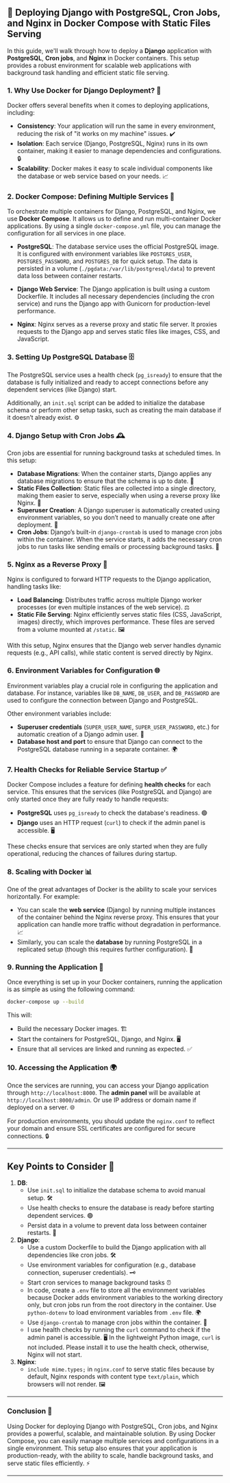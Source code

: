 
## 🚀 Deploying Django with PostgreSQL, Cron Jobs, and Nginx in Docker Compose with Static Files Serving

In this guide, we'll walk through how to deploy a **Django** application with **PostgreSQL**, **Cron jobs**, and **Nginx** in Docker containers. This setup provides a robust environment for scalable web applications with background task handling and efficient static file serving.

### 1. **Why Use Docker for Django Deployment?** 🐳

Docker offers several benefits when it comes to deploying applications, including:

- **Consistency**: Your application will run the same in every environment, reducing the risk of "it works on my machine" issues. ✔️
- **Isolation**: Each service (Django, PostgreSQL, Nginx) runs in its own container, making it easier to manage dependencies and configurations. 🔒
- **Scalability**: Docker makes it easy to scale individual components like the database or web service based on your needs. 📈

### 2. **Docker Compose: Defining Multiple Services** 📝

To orchestrate multiple containers for Django, PostgreSQL, and Nginx, we use **Docker Compose**. It allows us to define and run multi-container Docker applications. By using a single `docker-compose.yml` file, you can manage the configuration for all services in one place.

- **PostgreSQL**: The database service uses the official PostgreSQL image. It is configured with environment variables like `POSTGRES_USER`, `POSTGRES_PASSWORD`, and `POSTGRES_DB` for quick setup. The data is persisted in a volume (`./pgdata:/var/lib/postgresql/data`) to prevent data loss between container restarts.
  
- **Django Web Service**: The Django application is built using a custom Dockerfile. It includes all necessary dependencies (including the cron service) and runs the Django app with Gunicorn for production-level performance.
  
- **Nginx**: Nginx serves as a reverse proxy and static file server. It proxies requests to the Django app and serves static files like images, CSS, and JavaScript.

### 3. **Setting Up PostgreSQL Database** 🗄️

The PostgreSQL service uses a health check (`pg_isready`) to ensure that the database is fully initialized and ready to accept connections before any dependent services (like Django) start.

Additionally, an `init.sql` script can be added to initialize the database schema or perform other setup tasks, such as creating the main database if it doesn’t already exist. ⚙️

### 4. **Django Setup with Cron Jobs** 🕰️

Cron jobs are essential for running background tasks at scheduled times. In this setup:

- **Database Migrations**: When the container starts, Django applies any database migrations to ensure that the schema is up to date. 🔄
- **Static Files Collection**: Static files are collected into a single directory, making them easier to serve, especially when using a reverse proxy like Nginx. 📂
- **Superuser Creation**: A Django superuser is automatically created using environment variables, so you don’t need to manually create one after deployment. 👤
- **Cron Jobs**: Django’s built-in `django-crontab` is used to manage cron jobs within the container. When the service starts, it adds the necessary cron jobs to run tasks like sending emails or processing background tasks. 📧

### 5. **Nginx as a Reverse Proxy** 🔄

Nginx is configured to forward HTTP requests to the Django application, handling tasks like:

- **Load Balancing**: Distributes traffic across multiple Django worker processes (or even multiple instances of the web service). ⚖️
- **Static File Serving**: Nginx efficiently serves static files (CSS, JavaScript, images) directly, which improves performance. These files are served from a volume mounted at `/static`. 🖼️

With this setup, Nginx ensures that the Django web server handles dynamic requests (e.g., API calls), while static content is served directly by Nginx.

### 6. **Environment Variables for Configuration** 🌐

Environment variables play a crucial role in configuring the application and database. For instance, variables like `DB_NAME`, `DB_USER`, and `DB_PASSWORD` are used to configure the connection between Django and PostgreSQL.

Other environment variables include:

- **Superuser credentials** (`SUPER_USER_NAME`, `SUPER_USER_PASSWORD`, etc.) for automatic creation of a Django admin user. 🔑
- **Database host and port** to ensure that Django can connect to the PostgreSQL database running in a separate container. 🌍

### 7. **Health Checks for Reliable Service Startup** ✅

Docker Compose includes a feature for defining **health checks** for each service. This ensures that the services (like PostgreSQL and Django) are only started once they are fully ready to handle requests:

- **PostgreSQL** uses `pg_isready` to check the database's readiness. 🟢
- **Django** uses an HTTP request (`curl`) to check if the admin panel is accessible. 🖥️

These checks ensure that services are only started when they are fully operational, reducing the chances of failures during startup.

### 8. **Scaling with Docker** 📊

One of the great advantages of Docker is the ability to scale your services horizontally. For example:

- You can scale the **web service** (Django) by running multiple instances of the container behind the Nginx reverse proxy. This ensures that your application can handle more traffic without degradation in performance. 📈
- Similarly, you can scale the **database** by running PostgreSQL in a replicated setup (though this requires further configuration). 🔁

### 9. **Running the Application** 🚀

Once everything is set up in your Docker containers, running the application is as simple as using the following command:

```bash
docker-compose up --build
```

This will:

- Build the necessary Docker images. 🏗️
- Start the containers for PostgreSQL, Django, and Nginx. 🖥️
- Ensure that all services are linked and running as expected. ✅

### 10. **Accessing the Application** 🌍

Once the services are running, you can access your Django application through `http://localhost:8000`. The **admin panel** will be available at `http://localhost:8000/admin`. Or use IP address or domain name if deployed on a server. 🌐

For production environments, you should update the `nginx.conf` to reflect your domain and ensure SSL certificates are configured for secure connections. 🔒

---

## Key Points to Consider 🧠

1. **DB**: 
    - Use `init.sql` to initialize the database schema to avoid manual setup. 🛠️
    - Use health checks to ensure the database is ready before starting dependent services. 🟢
    - Persist data in a volume to prevent data loss between container restarts. 💾
2. **Django**:
    - Use a custom Dockerfile to build the Django application with all dependencies like cron jobs. 🛠️
    - Use environment variables for configuration (e.g., database connection, superuser credentials). 🗝️
    - Start cron services to manage background tasks ⏰
    - In code, create a `.env` file to store all the environment variables because Docker adds environment variables to the working directory only, but cron jobs run from the root directory in the container. Use `python-dotenv` to load environment variables from `.env` file. 🌍
    - Use `django-crontab` to manage cron jobs within the container. 🔄
    - I use health checks by running the `curl` command to check if the admin panel is accessible. 🖥️ In the lightweight Python image, `curl` is not included. Please install it to use the health check, otherwise, Nginx will not start.
3. **Nginx**:
    - `include mime.types;` in `nginx.conf` to serve static files because by default, Nginx responds with content type `text/plain`, which browsers will not render. 🖼️

---

### Conclusion 🎯

Using Docker for deploying Django with PostgreSQL, Cron jobs, and Nginx provides a powerful, scalable, and maintainable solution. By using Docker Compose, you can easily manage multiple services and configurations in a single environment. This setup also ensures that your application is production-ready, with the ability to scale, handle background tasks, and serve static files efficiently. ⚡

--- 
